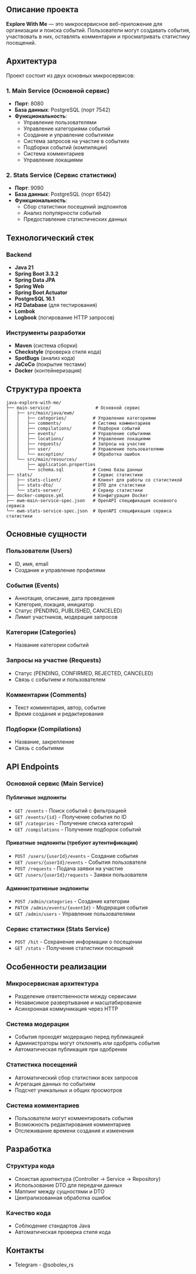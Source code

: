 ## Описание проекта

**Explore With Me** — это микросервисное веб-приложение для организации и поиска событий. Пользователи могут создавать
события, участвовать в них, оставлять комментарии и просматривать статистику посещений.

## Архитектура

Проект состоит из двух основных микросервисов:

### 1. Main Service (Основной сервис)

- **Порт**: 8080
- **База данных**: PostgreSQL (порт 7542)
- **Функциональность**:
    - Управление пользователями
    - Управление категориями событий
    - Создание и управление событиями
    - Система запросов на участие в событиях
    - Подборки событий (компиляции)
    - Система комментариев
    - Управление локациями

### 2. Stats Service (Сервис статистики)

- **Порт**: 9090
- **База данных**: PostgreSQL (порт 6542)
- **Функциональность**:
    - Сбор статистики посещений эндпоинтов
    - Анализ популярности событий
    - Предоставление статистических данных

## Технологический стек

### Backend

- **Java 21**
- **Spring Boot 3.3.2**
- **Spring Data JPA**
- **Spring Web**
- **Spring Boot Actuator**
- **PostgreSQL 16.1**
- **H2 Database** (для тестирования)
- **Lombok**
- **Logbook** (логирование HTTP запросов)

### Инструменты разработки

- **Maven** (система сборки)
- **Checkstyle** (проверка стиля кода)
- **SpotBugs** (анализ кода)
- **JaCoCo** (покрытие тестами)
- **Docker** (контейнеризация)

## Структура проекта

```
java-explore-with-me/
├── main-service/                 # Основной сервис
│   ├── src/main/java/ewm/
│   │   ├── categories/          # Управление категориями
│   │   ├── comments/            # Система комментариев
│   │   ├── compilations/        # Подборки событий
│   │   ├── events/              # Управление событиями
│   │   ├── locations/           # Управление локациями
│   │   ├── requests/            # Запросы на участие
│   │   ├── user/                # Управление пользователями
│   │   └── exception/           # Обработка ошибок
│   └── src/main/resources/
│       ├── application.properties
│       └── schema.sql           # Схема базы данных
├── stats/                       # Сервис статистики
│   ├── stats-client/            # Клиент для работы со статистикой
│   ├── stats-dto/               # DTO для статистики
│   └── stats-server/            # Сервер статистики
├── docker-compose.yml           # Конфигурация Docker
├── ewm-main-service-spec.json   # OpenAPI спецификация основного сервиса
└── ewm-stats-service-spec.json  # OpenAPI спецификация сервиса статистики
```

## Основные сущности

### Пользователи (Users)

- ID, имя, email
- Создание и управление профилями

### События (Events)

- Аннотация, описание, дата проведения
- Категория, локация, инициатор
- Статус (PENDING, PUBLISHED, CANCELED)
- Лимит участников, модерация запросов

### Категории (Categories)

- Название категории событий

### Запросы на участие (Requests)

- Статус (PENDING, CONFIRMED, REJECTED, CANCELED)
- Связь с событием и пользователем

### Комментарии (Comments)

- Текст комментария, автор, событие
- Время создания и редактирования

### Подборки (Compilations)

- Название, закрепление
- Связь с событиями

## API Endpoints

### Основной сервис (Main Service)

#### Публичные эндпоинты

- `GET /events` - Поиск событий с фильтрацией
- `GET /events/{id}` - Получение события по ID
- `GET /categories` - Получение списка категорий
- `GET /compilations` - Получение подборок событий

#### Приватные эндпоинты (требуют аутентификации)

- `POST /users/{userId}/events` - Создание события
- `GET /users/{userId}/events` - События пользователя
- `POST /requests` - Подача заявки на участие
- `GET /users/{userId}/requests` - Заявки пользователя

#### Административные эндпоинты

- `POST /admin/categories` - Создание категории
- `PATCH /admin/events/{eventId}` - Модерация события
- `GET /admin/users` - Управление пользователями

### Сервис статистики (Stats Service)

- `POST /hit` - Сохранение информации о посещении
- `GET /stats` - Получение статистики посещений

## Особенности реализации

### Микросервисная архитектура

- Разделение ответственности между сервисами
- Независимое развертывание и масштабирование
- Асинхронная коммуникация через HTTP

### Система модерации

- События проходят модерацию перед публикацией
- Администраторы могут отклонять или одобрять события
- Автоматическая публикация при одобрении

### Статистика посещений

- Автоматический сбор статистики всех запросов
- Агрегация данных по событиям
- Подсчет уникальных и общих просмотров

### Система комментариев

- Пользователи могут комментировать события
- Возможность редактирования комментариев
- Отслеживание времени создания и изменения

## Разработка

### Структура кода

- Слоистая архитектура (Controller → Service → Repository)
- Использование DTO для передачи данных
- Маппинг между сущностями и DTO
- Централизованная обработка ошибок

### Качество кода

- Соблюдение стандартов Java
- Автоматическая проверка стиля кода

## Контакты

- Telegram - @sobolev_rs
